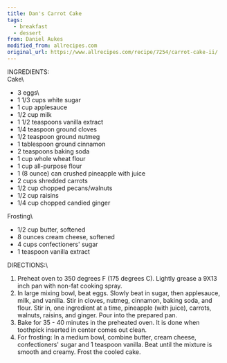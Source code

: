 ```yaml
---
title: Dan's Carrot Cake
tags:
  - breakfast
  - dessert
from: Daniel Aukes
modified_from: allrecipes.com
original_url: https://www.allrecipes.com/recipe/7254/carrot-cake-ii/
---
```

INGREDIENTS:\
Cake\

-   3 eggs\
-   1 1/3 cups white sugar
-   1 cup applesauce
-   1/2 cup milk
-   1 1/2 teaspoons vanilla extract
-   1/4 teaspoon ground cloves
-   1/2 teaspoon ground nutmeg
-   1 tablespoon ground cinnamon
-   2 teaspoons baking soda
-   1 cup whole wheat flour
-   1 cup all-purpose flour
-   1 (8 ounce) can crushed pineapple with juice
-   2 cups shredded carrots
-   1/2 cup chopped pecans/walnuts
-   1/2 cup raisins
-   1/4 cup chopped candied ginger

Frosting\

-   1/2 cup butter, softened
-   8 ounces cream cheese, softened
-   4 cups confectioners\' sugar
-   1 teaspoon vanilla extract

DIRECTIONS:\

1.  Preheat oven to 350 degrees F (175 degrees C). Lightly grease a 9X13 inch pan with non-fat cooking spray.
2.  In large mixing bowl, beat eggs. Slowly beat in sugar, then applesauce, milk, and vanilla. Stir in cloves, nutmeg, cinnamon, baking soda, and flour. Stir in, one ingredient at a time, pineapple (with juice), carrots, walnuts, raisins, and ginger. Pour into the prepared pan.
3.  Bake for 35 - 40 minutes in the preheated oven. It is done when toothpick inserted in center comes out clean.
4.  For frosting: In a medium bowl, combine butter, cream cheese, confectioners\' sugar and 1 teaspoon vanilla. Beat until the mixture is smooth and creamy. Frost the cooled cake.

